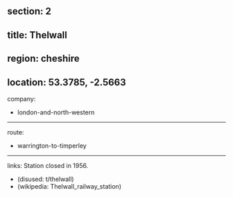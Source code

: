 section: 2
----
title: Thelwall
----
region: cheshire
----
location: 53.3785, -2.5663
----
company:
- london-and-north-western
----
route:
- warrington-to-timperley
----
links:
Station closed in 1956.
- (disused: t/thelwall)
- (wikipedia: Thelwall_railway_station)

